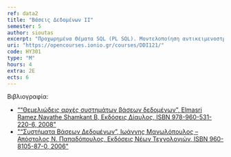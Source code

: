 ```yaml
---
ref: data2
title: "Βάσεις Δεδομένων ΙΙ"
semester: 5
author: sioutas
excerpt: "Προχωρημένα Θέματα SQL (PL SQL). Μοντελοποίηση αντικειμενοστρεφών και αντικειμενο-σχεσιακών βάσεων δεδομένων, μοντελοποίηση ημι-δομημένης πληροφορίας (η γλώσσα XML). Οργάνωση Αρχείων και Ευρετήρια (B-trees, B+ trees, Hashing, BitMap). Επεξεργασία και Βελτιστοποίηση Ερωτήσεων. Διαχείριση συναλλαγών (συγχρονισμός – ταυτοχρονισμός). Παράλληλες – Κατανεμημένες βάσεις δεδομένων (αρχιτεκτονική client-server, διασπορά – αντιγραφή – τοποθέτηση δεδομένων, μη παραδοσιακές βάσεις δεδομένων (χωρικές, χωροχρονικές, πολυμέσων), εισαγωγή στις αποθήκες δεδομένων και την εξόρυξη γνώσης από μεγάλες βάσεις δεδομένων."
uri: "https://opencourses.ionio.gr/courses/DDI121/"
code: ΗΥ301
type: "M"
hours: 4
extra: 2Ε
ects: 6
---
```



Βιβλιογραφία: 
  - [““Θεμελιώδεις αρχές συστημάτων βάσεων δεδομένων”, Elmasri Ramez,Navathe Shamkant B, Εκδόσεις Δίαυλος, ISBN 978-960-531-220-6, 2008"](https://service.eudoxus.gr/search/#a/id:12187/0)
  - ["“Συστήματα Βάσεων Δεδομένων”, Ιωάννης Μανωλόπουλος – Απόστολος Ν. Παπαδόπουλος, Εκδόσεις Νέων Τεχνολογιών, ISBN 960-8105-87-0, 2006"](https://service.eudoxus.gr/search/#a/id:3488/0)


